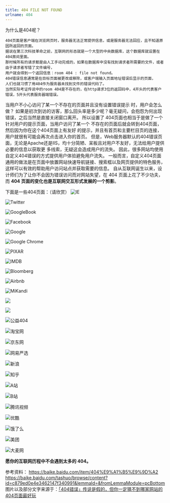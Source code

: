 ```yaml
---
title: 404 FILE NOT FOUND
urlname: 404
---
```


为什么是404呢？

```
404页面是客户端在浏览网页时，服务器无法正常提供信息，或是服务器无法回应，且不知道原因所返回的页面。
据说在第三次科技革命之前，互联网的形态就是一个大型的中央数据库，这个数据库就设置在404房间里面。
那时候所有的请求都是由人工手动完成的，如果在数据库中没有找到请求者所需要的文件，或者由于请求者写错了文件编号，
用户就会得到一个返回信息：room 404 : file not found。
404错误信息通常是在目标页面被更改或移除，或客户端输入页面地址错误后显示的页面，
人们也就习惯了用404作为服务器未找到文件的错误代码了。
当然实际考证传说中的room 404是不存在的，在http请求3位的返回码中，4开头的代表客户错误，5开头代表服务器端错误。
```
当用户不小心访问了某一个不存在的页面并且没有设置错误提示 时，用户会怎么做？
如果是初次到访的访客，那么回头率是多少呢？毫无疑问，会抱怨为何出现错误，之后当然是直接关闭窗口离开。
所以设置了 404页面也相当于是做了一个针对用户的提示页面，当用户访问了某一个 不存在的页面后就会转到404页面，然后因为你在这个404页面上有友好 的提示，并且有首页和主要栏目页的连接，用户就很有可能会再次点击进入你的首页。
但是，Web服务器默认的404错误页面，无论是Apache还是IIS，均十分简陋、呆板且对用户不友好，无法给用户提供必要的信息以获取更 多线索，无疑这会造成用户的流失。 
因此，很多网站均使用自定义404错误的方式提供用户体验避免用户流失。
一般而言，自定义404页面通用的做法是在页面中放置网站快速导航链接、搜索框以及网页提供的特色服务，这样可以有效的帮助用户访问站点并获取需要的信息。
自从互联网诞生以来，设计师们为了让你不会因为错误访问而对网站失望，在 404 页面上花了不少功夫，而 __404 页面的变化也是互联网交互形式发展的一个剪影__。 

下面是一些404页面：（请欣赏）
![IE](https://imgsrc.baidu.com/baike/pic/item/5882b2b7d0a20cf4156e89537d094b36adaf99bb.jpg)


![Twitter](https://imgsrc.baidu.com/baike/pic/item/730e0cf3d7ca7bcbffc9b0a3b5096b63f724a888.jpg)


![GoogleBook](https://imgsrc.baidu.com/baike/pic/item/0dd7912397dda144b2871b3eb9b7d0a20df486ab.jpg)


![Facebook](https://imgsrc.baidu.com/baike/pic/item/2e2eb9389b504fc2eda1c789eedde71191ef6dbb.jpg)


![Google](https://imgsrc.baidu.com/baike/pic/item/71cf3bc79f3df8dca490f81dc611728b46102888.jpg)

![Google Chrome](https://imgsrc.baidu.com/baike/pic/item/b7003af33a87e95024ba84e01b385343faf2b488.jpg)

![PIXAR](https://imgsrc.baidu.com/baike/pic/item/d4628535e5dde711ac5c347aacefce1b9c1661ab.jpg)

![IMDB](https://imgsrc.baidu.com/baike/pic/item/aa64034f78f0f73605833b8d0155b319ebc41338.jpg)

![Bloomberg](https://imgsrc.baidu.com/baike/pic/item/37d3d539b6003af33594abec3e2ac65c1038b60b.jpg)

![Airbnb](https://imgsrc.baidu.com/baike/pic/item/e1fe9925bc315c607a1b1c6386b1cb13485477ab.jpg)

![MiKandi](https://imgsrc.baidu.com/baike/pic/item/9358d109b3de9c828beb8e036781800a18d843ab.jpg)

![](https://imgsrc.baidu.com/baike/pic/item/03087bf40ad162d92a7215901adfa9ec8b13cd9a.jpg)

![](https://imgsrc.baidu.com/baike/pic/item/86d6277f9e2f0708e38b5d8ce224b899a801f2b4.jpg)

![公益404](https://imgsrc.baidu.com/baike/pic/item/a8ec8a13632762d02892d333abec08fa503dc68a.jpg)

![淘宝网](https://imgsrc.baidu.com/baike/pic/item/a9d3fd1f4134970a585d67a39ecad1c8a7865d0b.jpg)

![京东网](https://imgsrc.baidu.com/baike/pic/item/a044ad345982b2b7f2e34e483aadcbef76099b39.jpg)

![网易严选](https://imgsrc.baidu.com/baike/pic/item/91529822720e0cf3247939770146f21fbf09aab4.jpg)

![新浪](https://imgsrc.baidu.com/baike/pic/item/359b033b5bb5c9ea1f7a746fde39b6003bf3b3b4.jpg)

![知乎](https://imgsrc.baidu.com/baike/pic/item/c2fdfc039245d688552cc528afc27d1ed21b240b.jpg)

![A站](https://imgsrc.baidu.com/baike/pic/item/242dd42a2834349b04aa1909c2ea15ce37d3be89.jpg)

![B站](https://imgsrc.baidu.com/baike/pic/item/2e2eb9389b504fc2eda6c789eedde71191ef6d44.jpg)

![腾讯视频](https://imgsrc.baidu.com/baike/pic/item/3b292df5e0fe9925f0f51edc3fa85edf8cb17144.jpg)

![优酷](https://imgsrc.baidu.com/baike/pic/item/8d5494eef01f3a296431a2429225bc315d607c44.jpg)

![饿了么](https://imgsrc.baidu.com/baike/pic/item/d1a20cf431adcbef50aa098aa7af2edda2cc9f9b.jpg)

![美团](https://imgsrc.baidu.com/baike/pic/item/8c1001e93901213f889f39505fe736d12e2e9589.jpg)

![大麦网](https://imgsrc.baidu.com/baike/pic/item/faedab64034f78f05e94ed7f72310a55b2191c9a.jpg)




**愿你的互联网历程中不会遇到太多的 404。**


参考资料：
https://baike.baidu.com/item/404%E9%A1%B5%E9%9D%A2
https://baike.baidu.com/tashuo/browse/content?id=c879ed0e4e3462147f340991&lemmaId=&fromLemmaModule=pcBottom
图片以及部分文字来源于：[「404错误」传说是假的，但你一定猜不到哪家网站的404页面最好玩](https://baike.baidu.com/tashuo/browse/content?id=c879ed0e4e3462147f340991&lemmaId=&fromLemmaModule=pcBottom)